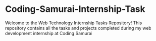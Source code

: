 # Coding-Samurai-Internship-Task
Welcome to the Web Technology Internship Tasks Repository! This repository contains all the tasks and projects completed during my web development internship at Coding Samurai
